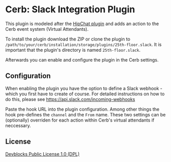 Cerb: Slack Integration Plugin
==============
 
This plugin is modeled after the [HipChat plugin](http://cerberusweb.com/book/latest/plugins/wgm.hipchat.html) and adds an action to the Cerb event system (Virtual Attendants).

To install the plugin download the ZIP or clone the plugin to `/path/to/your/cerb/installation/storage/plugins/25th-floor.slack`. It is important that the plugin's directory is named `25th-floor.slack`.

Afterwards you can enable and configure the plugin in the Cerb settings.

Configuration
--------------

When enabling the plugin you have the option to define a Slack webhook - which you first have to create of course. For detailed instructions on how to do this, please see https://api.slack.com/incoming-webhooks

Paste the hook URL into the plugin configuration. Among other things the hook pre-defines the `channel` and the `From` name. These two settings can be (optionally) overriden for each action within Cerb's virtual attendants if neccessary.

License
--------------

[Devblocks Public License 1.0 (DPL)](http://cerberusweb.com/book/latest/license.html)
